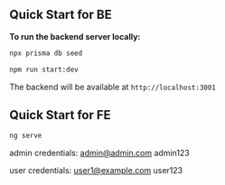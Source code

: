 ## Quick Start for BE

<strong>To run the backend server locally:</strong>

```bash
npx prisma db seed

npm run start:dev
```

The backend will be available at `http://localhost:3001`

## Quick Start for FE

```bash
ng serve
```

admin credentials: 
admin@admin.com
admin123

user credentials: 
user1@example.com
user123
